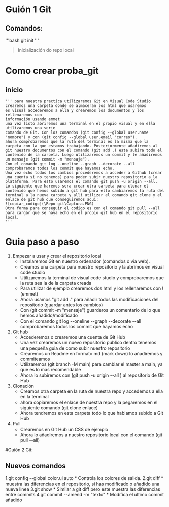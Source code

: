 # Guión 1 Git
## Comandos:
'''bash
git init
'''
>Inicialización do repo local
# Como crear proba_git 
## inicio
    ''' para nuestra practica utilizaremos Git en Visual Code Studio
    crearemos una carpeta donde se almaceran los html que usaremos 
    es visual accederemos a ella y crearemos los documentos y los rellenaremos con 
    información usando emmet
    una vez listo abriremos una terminal en el propio visual y en ella utilizaremos una serie 
    comando de Git. Con los comandos (git config --global user.name "nombre") y con (git config --global user.email "correo").
    ahora comprobaremos que la ruta del terminal es la misma que la carpeta con la que estamos trabajando. Posteriormente añadiremos al git nuestro documentos con el comando (git add .) este subira todo el contenido de la carpeta. Luego utilizaremos un commit y le añadiremos un mensaje (git commit -m "mensaje").
    Con el comando git log --oneline --graph --decorate --all comprobaremos todos los commit que hayamos echo.
    Una vez echo todos los cambios procederemos a acceder a Github (crear una cuenta si no tenemos) para poder subir nuestro repositorio a la plataforma. Para esto usaremos el comando git push -u origin --all.
    Lo siguiente que haremos sera crear otra carpeta para clonar el contenido que hemos subido a git hub para ello cambiaremos la ruta del terminal a la nueva carpeta y alli utilizar el comando git clone y el enlace de git hub que conseguiremos aqui:
    ![copiar_codigo](\Repo git\Captura.PNG)
    Otra forma para conseguir el codigo es con el comando git pull --all para cargar que se haya echo en el propio git hub en el repositorio local.
    '''
# Guia paso a paso
 1. Empezar a usar y crear el repositorio local
    * Instalaremos Git en nuestro ordenador (comandos o via web).
    * Creamos una carpeta para nuestro repositorio y la abrimos en visual code studio
    * Utilizaremos la terminal de visual code studio y comprobaremos que la ruta sea la de la carpeta creada
    * Para utilizar de ejemplo crearemos dos html y los rellenaremos con ! (emmet)
    * Ahora usamos "git add ." para añadir todos las modificaciones del repositorio (guardar antes los cambios)
    * Con (git commit -m "mensaje") guarderos un comentario de lo que hemos añadido/modificado
    * Con el comando git log --oneline --graph --decorate --all comprobaremos todos los commit que hayamos echo
2. Git hub 
    * Accederemos o crearemos una cuenta de Git Hub
    * Una vez crearemos un nuevo repositorio publico dentro tenemos una pequeña guia de como subir nuestro repositorio
    * Crearemos un Readme en formato md (mark down) lo añadiremos y commiteamos
    * Utilizaremos (git branch -M main) para cambiar el master a main, ya que es lo mas recomendable
    * Ahora lo subiremos con (git push -u origin --all ) al repositorio de Git Hub
3. Clonación
    * Creamos otra carpeta en la ruta de nuestra repo y accedemos a ella en la terminal
    * ahora copiaremos el enlace de nuestra repo y la pegaremos en el siguiente comando (git clone enlace)
    * Ahora tendremos en esta carpeta todo lo que habiamos subido a Git Hub
4. Pull
    * Crearemos en Git Hub un CSS de ejemplo
    * Ahora lo añadiremos a nuestro repositorio local con el comando (git pull --all)

#Guión 2 Git:
## Nuevos comandos
1.git config --global color.ui auto
    * Controla los colores de salida.
2.git diff
    * muestra las diferencias en el repositorio, si has modificado o añadido una nueva linea
3.git show
    * Similar a git diff pero este muestra las diferencias entre commits
4.git commit --amend -m "texto"
    * Modifica el ultimo commit añadido




